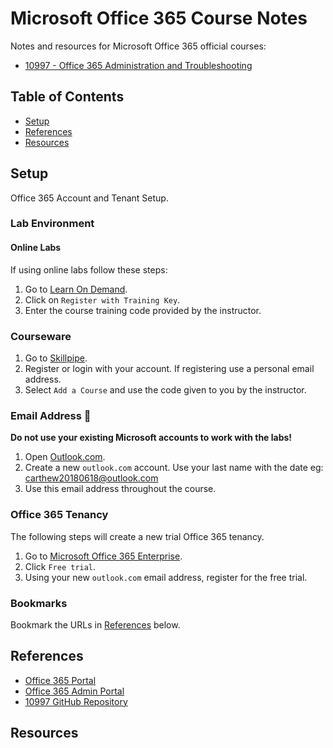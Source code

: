 # Microsoft Office 365 Course Notes

Notes and resources for Microsoft Office 365 official courses:

* [10997 - Office 365 Administration and Troubleshooting](https://www.microsoft.com/en-us/learning/course.aspx?cid=10997)

## Table of Contents

* [Setup](#setup)
* [References](#references)
* [Resources](resources)

## Setup

Office 365 Account and Tenant Setup.

### Lab Environment

#### Online Labs

If using online labs follow these steps:

1. Go to [Learn On Demand](https://ddls.learnondemand.net/).
1. Click on `Register with Training Key`.
1. Enter the course training code provided by the instructor.

### Courseware

1. Go to [Skillpipe](https://skillpipe.com/en-GB/).
1. Register or login with your account. If registering use a personal email address.
1. Select `Add a Course` and use the code given to you by the instructor.

### Email Address 📧

__Do not use your existing Microsoft accounts to work with the labs!__

1. Open [Outlook.com](https://outlook.live.com/owa/).
1. Create a new `outlook.com` account. Use your last name with the date eg: carthew20180618@outlook.com
1. Use this email address throughout the course.

### Office 365 Tenancy

The following steps will create a new trial Office 365 tenancy.

1. Go to [Microsoft Office 365 Enterprise](https://products.office.com/en-au/business/office-365-enterprise-e3-business-software).
1. Click `Free trial`.
1. Using your new `outlook.com` email address, register for the free trial.

### Bookmarks

Bookmark the URLs in [References](#references) below.

## References

* [Office 365 Portal](https://portal.office.com/)
* [Office 365 Admin Portal](https://admin.microsoft.com/)
* [10997 GitHub Repository](https://github.com/MicrosoftLearning/10997-O365AdministrationandTroubleshooting)

## Resources



